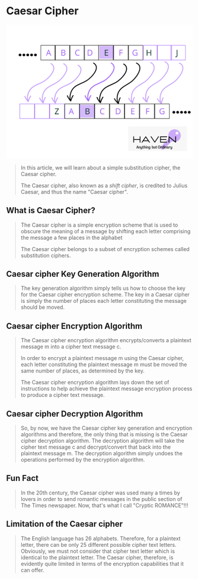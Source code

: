# Caesar Cipher

![Caesar Cipher](./blogs/static/Caesar.png)

> In this article, we will learn about a simple substitution cipher, the Caesar cipher.
>
> The Caesar cipher, also known as a _shift cipher_, is credited to Julius Caesar, and thus the name "Caesar cipher".

## What is Caesar Cipher?

> The Caesar cipher is a simple encryption scheme that is used to obscure the meaning of a message by shifting each letter comprising the message a few places in the alphabet
>
> The Caesar cipher belongs to a subset of encryption schemes called substitution ciphers.

## Caesar cipher Key Generation Algorithm

> The key generation algorithm simply tells us how to choose the key for the Caesar cipher encryption scheme. The key in a Caesar cipher is simply the number of places each letter constituting the message should be moved.

## Caesar cipher Encryption Algorithm

>The Caesar cipher encryption algorithm encrypts/converts a plaintext message m into a cipher text message c.
>
> In order to encrypt a plaintext message m using the Caesar cipher, each letter constituting the plaintext message m must be moved the same number of places, as determined by the key.
>
> The Caesar cipher encryption algorithm lays down the set of instructions to help achieve the plaintext message encryption process to produce a cipher text message.

## Caesar cipher Decryption Algorithm

> So, by now, we have the Caesar cipher key generation and encryption algorithms and therefore, the only thing that is missing is the Caesar cipher decryption algorithm. The decryption algorithm will take the cipher text message c and decrypt/convert that back into the plaintext message m. The decryption algorithm simply undoes the operations performed by the encryption algorithm.

## Fun Fact

> In the 20th century, the Caesar cipher was used many a times by lovers in order to send romantic messages in the public section of The Times newspaper. Now, that's what I call "Cryptic ROMANCE"!!!

## Limitation of the Caesar cipher

> The English language has 26 alphabets. Therefore, for a plaintext letter, there can be only 25 different possible cipher text letters. Obviously, we must not consider that cipher text letter which is identical to the plaintext letter. The Caesar cipher, therefore, is evidently quite limited in terms of the encryption capabilities that it can offer.
